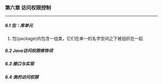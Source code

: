 ### 第六章   访问权限控制 ###
--------------------------


##### 6.1 包：库单元  

1. 包(package)内包含一组类，它们在单一的名字空间之下被组织在一起  



##### 6.2 Java访问权限修饰词


##### 6.3 接口与实现  


##### 6.4 类的访问权限  

 
